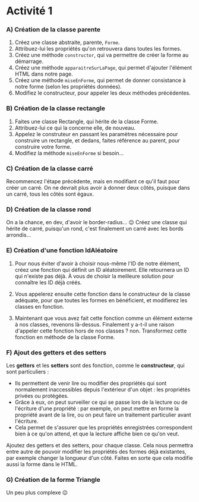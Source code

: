 # Activité 1

### A) Création de la classe parente
1. Créez une classe abstraite, parente, `Forme`. 
2. Attribuez-lui les propriétés qu'on retrouvera dans toutes les formes.
3. Créez une méthode `constructor`, qui va permettre de créer la forme au démarrage.
4. Créez une méthode `apparaitreSurLaPage`, qui permet d'ajouter l'élément HTML dans notre page.
5. Créez une méthode `miseEnForme`, qui permet de donner consistance à notre forme (selon les propriétés données).
6. Modifiez le constructeur, pour appeler les deux méthodes précédentes.

### B) Création de la classe rectangle
1. Faites une classe Rectangle, qui hérite de la classe Forme.
2. Attribuez-lui ce qui la concerne elle, de nouveau.
3. Appelez le construteur en passant les paramètres nécessaire pour construire un rectangle, et dedans, faites référence au parent, pour construire votre forme.
4. Modifiez la méthode `miseEnForme` si besoin... 
   
### C) Création de la classe carré
Recommencez l'étape précédente, mais en modifiant ce qu'il faut pour créer un carré. On ne devrait plus avoir à donner deux côtés, puisque dans un carré, tous les côtés sont égaux.

### D) Création de la classe rond
On a la chance, en dev, d'avoir le border-radius... 😉
Créez une classe qui hérite de carré, puisqu'un rond, c'est finalement un carré avec les bords arrondis... 

### E) Création d'une fonction IdAléatoire
1. Pour nous éviter d'avoir à choisir nous-même l'ID de notre élément, créez une fonction qui définit un ID aléatoirement.
Elle retournera un ID qui n'existe pas déjà. À vous de choisir la meilleure solution pour connaître les ID déjà créés. 

2. Vous appelerez ensuite cette fonction dans le constructeur de la classe adéquate, pour que toutes les formes en bénéficient, et modifierez les classes en fonction. 

3. Maintenant que vous avez fait cette fonction comme un élément externe à nos classes, revenons là-dessus. Finalement y a-t-il une raison d'appeler cette fonction hors de nos classes ? non. Transformez cette fonction en méthode de la classe Forme.

### F) Ajout des getters et des setters
Les **getters** et les **setters** sont des fonction, comme le **constructeur**, qui sont particuliers : 
- Ils permettent de venir lire ou modifier des propriétés qui sont normalement inaccessibles depuis l'extérieur d'un objet : les propriétés privées ou protégées. 
- Grâce à eux, on peut surveiller ce qui se passe lors de la lecture ou de l'écriture d'une propriété : par exemple, on peut mettre en forme la propriété avant de la lire, ou on peut faire un traitement particulier avant l'écriture.
- Cela permet de s'assurer que les propriétés enregistrées correspondent bien à ce qu'on attend, et que la lecture affiche bien ce qu'on veut.

Ajoutez des getters et des setters, pour chaque classe. Cela nous permettra entre autre de pouvoir modifier les propriétés des formes déjà existantes, par exemple changer la longueur d'un côté. Faites en sorte que cela modifie aussi la forme dans le HTML.

### G) Création de la forme Triangle
Un peu plus complexe 😉 

